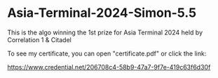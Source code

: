 # Asia-Terminal-2024-Simon-5.5
This is the algo winning the 1st prize for Asia Terminal 2024 held by Correlation 1 & Citadel 

To see my certificate, you can open "certificate.pdf" or click the link: 
 
https://www.credential.net/206708c4-58b9-47a7-9f7e-419c63f6d30f
